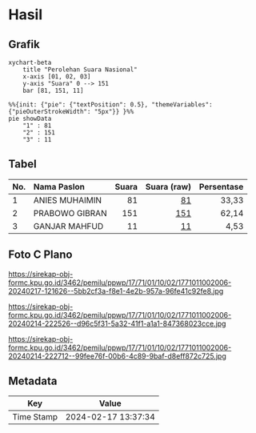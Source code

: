 # Hasil

## Grafik

```mermaid
xychart-beta
    title "Perolehan Suara Nasional"
    x-axis [01, 02, 03]
    y-axis "Suara" 0 --> 151
    bar [81, 151, 11]
```

```mermaid
%%{init: {"pie": {"textPosition": 0.5}, "themeVariables": {"pieOuterStrokeWidth": "5px"}} }%%
pie showData
    "1" : 81
    "2" : 151
    "3" : 11
```

## Tabel

| No. | Nama Paslon    | Suara | Suara (raw) | Persentase |
|:--- |:-------------- | -----:| -----------:| ----------:|
| 1   | ANIES MUHAIMIN | 81    | [81][p-1]   | 33,33      |
| 2   | PRABOWO GIBRAN | 151   | [151][p-2]  | 62,14      |
| 3   | GANJAR MAHFUD  | 11    | [11][p-3]   | 4,53       |


[p-1]: https://github.com/gigit-pemilu/pemilu-2024/blob/main/pilpres/hitung-suara/sub/17-bengkulu/sub/71-kota-bengkulu/sub/01-selebar/sub/1002-sukarami/sub/006-tps/sub/paslon-1.txt
[p-2]: https://github.com/gigit-pemilu/pemilu-2024/blob/main/pilpres/hitung-suara/sub/17-bengkulu/sub/71-kota-bengkulu/sub/01-selebar/sub/1002-sukarami/sub/006-tps/sub/paslon-2.txt
[p-3]: https://github.com/gigit-pemilu/pemilu-2024/blob/main/pilpres/hitung-suara/sub/17-bengkulu/sub/71-kota-bengkulu/sub/01-selebar/sub/1002-sukarami/sub/006-tps/sub/paslon-3.txt

## Foto C Plano

https://sirekap-obj-formc.kpu.go.id/3462/pemilu/ppwp/17/71/01/10/02/1771011002006-20240217-121626--5bb2cf3a-f8e1-4e2b-957a-96fe41c92fe8.jpg

https://sirekap-obj-formc.kpu.go.id/3462/pemilu/ppwp/17/71/01/10/02/1771011002006-20240214-222526--d96c5f31-5a32-41f1-a1a1-847368023cce.jpg

https://sirekap-obj-formc.kpu.go.id/3462/pemilu/ppwp/17/71/01/10/02/1771011002006-20240214-222712--99fee76f-00b6-4c89-9baf-d8eff872c725.jpg


## Metadata

| Key        | Value               |
| ---------- | ------------------- |
| Time Stamp | 2024-02-17 13:37:34 |



